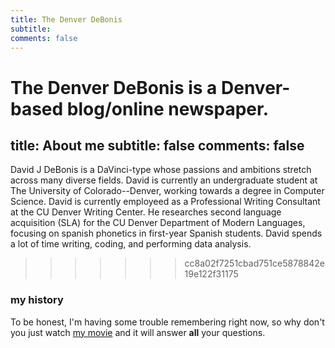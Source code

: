 ```yaml
---
title: The Denver DeBonis
subtitle:
comments: false
---
```

The Denver DeBonis is a Denver-based blog/online newspaper.
=======
title: About me
subtitle: false
comments: false
---

David J DeBonis is a DaVinci-type whose passions and ambitions stretch across many diverse fields. David is currently an undergraduate student at The University of Colorado--Denver, working towards a degree in Computer Science. David is currently employeed as a Professional Writing Consultant at the CU Denver Writing Center. He researches second language acquisition (SLA) for the CU Denver Department of Modern Languages, focusing on spanish phonetics in first-year Spanish students. David spends a lot of time writing, coding, and performing data analysis. 
>>>>>>> cc8a02f7251cbad751ce5878842e19e122f31175

### my history

To be honest, I'm having some trouble remembering right now, so why don't you just watch [my movie](http://en.wikipedia.org/wiki/The_Princess_Bride_%28film%29) and it will answer **all** your questions.

